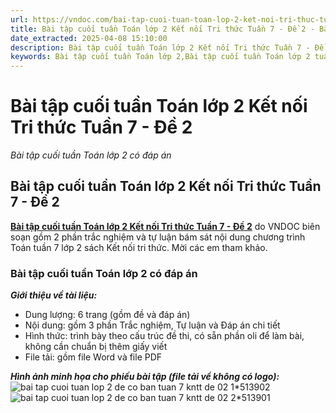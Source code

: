 ```yaml
---
url: https://vndoc.com/bai-tap-cuoi-tuan-toan-lop-2-ket-noi-tri-thuc-tuan-7-de-2-306961
title: Bài tập cuối tuần Toán lớp 2 Kết nối Tri thức Tuần 7 - Đề 2 - Bài tập cuối tuần Toán lớp 2 có đáp án - VnDoc.com
date_extracted: 2025-04-08 15:10:00
description: Bài tập cuối tuần Toán lớp 2 Kết nối Tri thức Tuần 7 - Đề 2 có đáp án gồm Trắc nghiệm và tự luận, theo sát chương trình học trên lớp do VNDOC biên soạn. Mời các em tham khảo.
keywords: Bài tập cuối tuần Toán lớp 2,Bài tập cuối tuần Toán lớp 2 tuần 7,Bài tập cuối tuần Toán lớp 2 sách Kết nối tri thức,Bài tập cuối tuần Toán lớp 2 sách kết nối tri thức tuần 7,Bài tập cuối tuần Toán lớp 2 KNTT,Bài tập cuối tuần Toán lớp 2 sách Kết nối có đáp án,Phiếu cuối tuần Toán lớp 2 sách Kết nối tri thức có đáp án
---
```


# Bài tập cuối tuần Toán lớp 2 Kết nối Tri thức Tuần 7 - Đề 2
 _Bài tập cuối tuần Toán lớp 2 có đáp án_
## **Bài tập cuối tuần Toán lớp 2 Kết nối Tri thức Tuần 7 - Đề 2**
[**Bài tập cuối tuần Toán lớp 2 Kết nối Tri thức Tuần 7 - Đề 2**](<https://vndoc.com/bai-tap-cuoi-tuan-toan-lop-2-ket-noi-tri-thuc-tuan-7-de-2-306961>) do VNDOC biên soạn gồm 2 phần trắc nghiệm và tự luận bám sát nội dung chương trình Toán tuần 7 lớp 2 sách Kết nối tri thức. Mời các em tham khảo.
### Bài tập cuối tuần Toán lớp 2 có đáp án
 _**Giới thiệu về tài liệu:**_
  * Dung lượng: 6 trang \(gồm đề và đáp án\)
  * Nội dung: gồm 3 phần Trắc nghiệm, Tự luận và Đáp án chi tiết
  * Hình thức: trình bày theo cấu trúc đề thi, có sẵn phần oli để làm bài, không cần chuẩn bị thêm giấy viết
  * File tải: gồm file Word và file PDF

 _**Hình ảnh minh họa cho phiếu bài tập \(file tải về không có logo\):**_
![bai tap cuoi tuan lop 2 de co ban tuan 7 kntt de 02 1*513902](https://i.vdoc.vn/data/image/2023/10/17/bai-tap-cuoi-tuan-lop-2-de-co-ban-tuan-7-kntt-de-02-1.png)![bai tap cuoi tuan lop 2 de co ban tuan 7 kntt de 02 2*513901](https://i.vdoc.vn/data/image/2023/10/17/bai-tap-cuoi-tuan-lop-2-de-co-ban-tuan-7-kntt-de-02-2.png)
